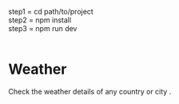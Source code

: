 step1 = cd path/to/project<br/>
step2 = npm install<br/>
step3 = npm run dev<br/>
<br/>
# Weather
Check the weather details of any country or city .
